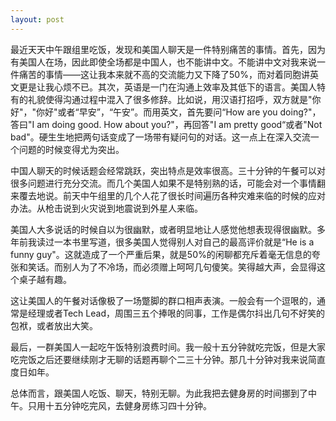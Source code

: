 ```yaml
---
layout: post
---
```


最近天天中午跟组里吃饭，发现和美国人聊天是一件特别痛苦的事情。首先，因为有美国人在场，因此即使全场都是中国人，也不能讲中文。不能讲中文对我来说一件痛苦的事情——这让我本来就不高的交流能力又下降了50%，而对着同胞讲英文更是让我心烦不已。其次，英语是一门在沟通上效率及其低下的语言。美国人特有的礼貌使得沟通过程中混入了很多修辞。比如说，用汉语打招呼，双方就是"你好"，"你好"或者“早安”，“午安”。而用英文，首先要问“How are you doing?"，答曰"I am doing good. How about you?"，再回答"I am pretty good“或者"Not bad"。硬生生地把两句话变成了一场带有疑问句的对话。这一点上在深入交流一个问题的时候变得尤为突出。

中国人聊天的时候话题会经常跳跃，突出特点是效率很高。三十分钟的午餐可以对很多问题进行充分交流。而几个美国人如果不是特别熟的话，可能会对一个事情翻来覆去地说。前天中午组里的几个人花了很长时间遍历各种灾难来临的时候的应对办法。从枪击说到火灾说到地震说到外星人来临。

美国人大多说话的时候自以为很幽默，或者明显地让人感觉他想表现得很幽默。多年前我读过一本书里写道，很多美国人觉得别人对自己的最高评价就是“He is a funny guy"。这就造成了一个严重后果，就是50%的闲聊都充斥着毫无信息的夸张和笑话。而别人为了不冷场，而必须赠上呵呵几句傻笑。笑得越大声，会显得这个桌子越有趣。

这让美国人的午餐对话像极了一场蹩脚的群口相声表演。一般会有一个逗哏的，通常是经理或者Tech Lead，周围三五个捧哏的同事，工作是偶尔抖出几句不好笑的包袱，或者放出大笑。

最后，一群美国人一起吃午饭特别浪费时间。我一般十五分钟就吃完饭，但是大家吃完饭之后还要继续刚才无聊的话题再聊个二三十分钟。那几十分钟对我来说简直度日如年。

总体而言，跟美国人吃饭、聊天，特别无聊。为此我把去健身房的时间挪到了中午。只用十五分钟吃完风，去健身房练习四十分钟。